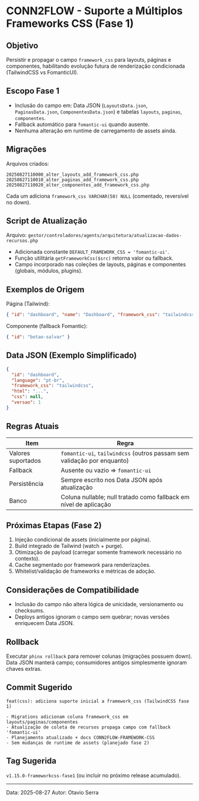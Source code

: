 # CONN2FLOW - Suporte a Múltiplos Frameworks CSS (Fase 1)

## Objetivo
Persistir e propagar o campo `framework_css` para layouts, páginas e componentes, habilitando evolução futura de renderização condicionada (TailwindCSS vs FomanticUI).

## Escopo Fase 1
- Inclusão do campo em: Data JSON (`LayoutsData.json`, `PaginasData.json`, `ComponentesData.json`) e tabelas `layouts`, `paginas`, `componentes`.
- Fallback automático para `fomantic-ui` quando ausente.
- Nenhuma alteração em runtime de carregamento de assets ainda.

## Migrações
Arquivos criados:
```
20250827110000_alter_layouts_add_framework_css.php
20250827110010_alter_paginas_add_framework_css.php
20250827110020_alter_componentes_add_framework_css.php
```
Cada um adiciona `framework_css VARCHAR(50) NULL` (comentado, reversível no down).

## Script de Atualização
Arquivo: `gestor/controladores/agents/arquitetura/atualizacao-dados-recursos.php`
- Adicionada constante `DEFAULT_FRAMEWORK_CSS = 'fomantic-ui'`.
- Função utilitária `getFrameworkCss($src)` retorna valor ou fallback.
- Campo incorporado nas coleções de layouts, páginas e componentes (globais, módulos, plugins).

## Exemplos de Origem
Página (Tailwind):
```json
{ "id": "dashboard", "name": "Dashboard", "framework_css": "tailwindcss" }
```
Componente (fallback Fomantic):
```json
{ "id": "botao-salvar" }
```

## Data JSON (Exemplo Simplificado)
```json
{
  "id": "dashboard",
  "language": "pt-br",
  "framework_css": "tailwindcss",
  "html": "...",
  "css": null,
  "versao": 1
}
```

## Regras Atuais
| Item | Regra |
|------|-------|
| Valores suportados | `fomantic-ui`, `tailwindcss` (outros passam sem validação por enquanto) |
| Fallback | Ausente ou vazio => `fomantic-ui` |
| Persistência | Sempre escrito nos Data JSON após atualização |
| Banco | Coluna nullable; null tratado como fallback em nível de aplicação |

## Próximas Etapas (Fase 2)
1. Injeção condicional de assets (inicialmente por página). 
2. Build integrado de Tailwind (watch + purge). 
3. Otimização de payload (carregar somente framework necessário no contexto). 
4. Cache segmentado por framework para renderizações.
5. Whitelist/validação de frameworks e métricas de adoção.

## Considerações de Compatibilidade
- Inclusão do campo não altera lógica de unicidade, versionamento ou checksums.
- Deploys antigos ignoram o campo sem quebrar; novas versões enriquecem Data JSON.

## Rollback
Executar `phinx rollback` para remover colunas (migrações possuem down). Data JSON manterá campo; consumidores antigos simplesmente ignoram chaves extras.

## Commit Sugerido
```
feat(css): adiciona suporte inicial a framework_css (TailwindCSS fase 1)

- Migrations adicionam coluna framework_css em layouts/paginas/componentes
- Atualização de coleta de recursos propaga campo com fallback 'fomantic-ui'
- Planejamento atualizado + docs CONN2FLOW-FRAMEWORK-CSS
- Sem mudanças de runtime de assets (planejado fase 2)
```

## Tag Sugerida
`v1.15.0-frameworkcss-fase1` (ou incluir no próximo release acumulado).

---
Data: 2025-08-27
Autor: Otavio Serra